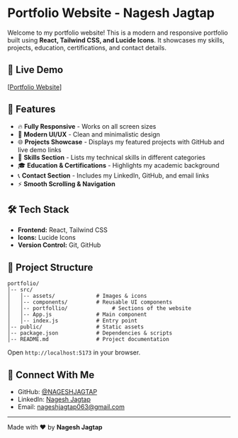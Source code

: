 # Portfolio Website - Nagesh Jagtap

Welcome to my portfolio website! This is a modern and responsive portfolio built using **React, Tailwind CSS, and Lucide Icons**. It showcases my skills, projects, education, certifications, and contact details.

## 🚀 Live Demo
[[Portfolio Website](https://nageshjagtap-portfollio.netlify.app/)]

## 📌 Features
- 🔥 **Fully Responsive** - Works on all screen sizes
- 🎨 **Modern UI/UX** - Clean and minimalistic design
- 🌐 **Projects Showcase** - Displays my featured projects with GitHub and live demo links
- 🎯 **Skills Section** - Lists my technical skills in different categories
- 🎓 **Education & Certifications** - Highlights my academic background
- 📞 **Contact Section** - Includes my LinkedIn, GitHub, and email links
- ⚡ **Smooth Scrolling & Navigation**

## 🛠️ Tech Stack
- **Frontend:** React, Tailwind CSS
- **Icons:** Lucide Icons
- **Version Control:** Git, GitHub

## 📂 Project Structure
```
portfolio/
│-- src/
│   │-- assets/             # Images & icons
│   │-- components/         # Reusable UI components
│   │-- portfollio/              # Sections of the website
│   │-- App.js              # Main component
│   │-- index.js            # Entry point
│-- public/                 # Static assets
│-- package.json            # Dependencies & scripts
│-- README.md               # Project documentation
```



 Open `http://localhost:5173` in your browser.

## 🔗 Connect With Me
- GitHub: [@NAGESHJAGTAP](https://github.com/NAGESHJAGTAP)
- LinkedIn: [Nagesh Jagtap](https://www.linkedin.com/in/nagesh-jagtap-9bb56031a/)
- Email: [nageshjagtap063@gmail.com](mailto:nageshjagtap063@gmail.com)

---

Made with ❤️ by **Nagesh Jagtap**


